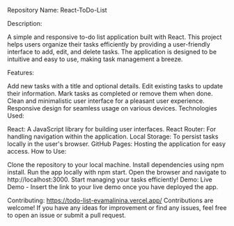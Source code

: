 Repository Name: React-ToDo-List

Description:

A simple and responsive to-do list application built with React. This project helps users organize their tasks efficiently by providing a user-friendly interface to add, edit, and delete tasks. The application is designed to be intuitive and easy to use, making task management a breeze.

Features:

Add new tasks with a title and optional details.
Edit existing tasks to update their information.
Mark tasks as completed or remove them when done.
Clean and minimalistic user interface for a pleasant user experience.
Responsive design for seamless usage on various devices.
Technologies Used:

React: A JavaScript library for building user interfaces.
React Router: For handling navigation within the application.
Local Storage: To persist tasks locally in the user's browser.
GitHub Pages: Hosting the application for easy access.
How to Use:

Clone the repository to your local machine.
Install dependencies using npm install.
Run the app locally with npm start.
Open the browser and navigate to http://localhost:3000.
Start managing your tasks efficiently!
Demo:
Live Demo - Insert the link to your live demo once you have deployed the app.

Contributing: https://todo-list-evamalinina.vercel.app/
Contributions are welcome! If you have any ideas for improvement or find any issues, feel free to open an issue or submit a pull request.
